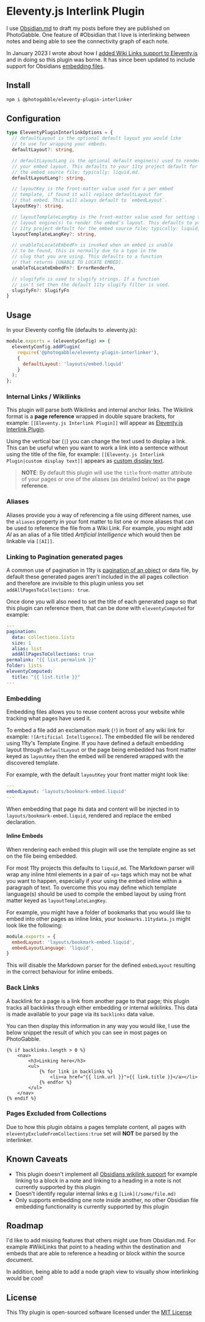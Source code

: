 # Eleventy.js Interlink Plugin


I use [Obsidian.md](https://obsidian.md/) to draft my posts before they are published on PhotoGabble. One feature of #Obsidian that I love is interlinking between notes and being able to see the connectivity graph of each note.

In January 2023 I wrote about how I [added Wiki Links support to Eleventy.js](https://www.photogabble.co.uk/noteworthy/adding-wiki-links-to-11ty/) and in doing so this plugin was borne. It has since been updated to include support for Obsidians [embedding files](https://help.obsidian.md/Linking+notes+and+files/Embedding+files).

## Install

```bash
npm i @photogabble/eleventy-plugin-interlinker
```

## Configuration

```ts
type EleventyPluginInterlinkOptions = {
  // defaultLayout is the optional default layout you would like
  // to use for wrapping your embeds.
  defaultLayout?: string,

  // defaultLayoutLang is the optional default engine(s) used to render
  // your embed layout. This defaults to your 11ty project default for
  // the embed source file; typically: liquid,md.
  defaultLayoutLang?: string,

  // layoutKey is the front-matter value used for a per embed
  // template, if found it will replace defaultLayout for
  // that embed. This will always default to `embedLayout`.
  layoutKey?: string,

  // layoutTemplateLangKey is the front-matter value used for setting the
  // layout engine(s) to render the embed's layout. This defaults to your
  // 11ty project default for the embed source file; typically: liquid,md.
  layoutTemplateLangKey?: string,

  // unableToLocateEmbedFn is invoked when an embed is unable
  // to be found, this is normally due to a typo in the
  // slug that you are using. This defaults to a function
  // that returns [UNABLE TO LOCATE EMBED].
  unableToLocateEmbedFn?: ErrorRenderFn,

  // slugifyFn is used to slugify strings. If a function
  // isn't set then the default 11ty slugify filter is used.
  slugifyFn?: SlugifyFn
}
```

## Usage
In your Eleventy config file (defaults to .eleventy.js):

```js
module.exports = (eleventyConfig) => {
  eleventyConfig.addPlugin(
    require('@photogabble/eleventy-plugin-interlinker'),
    {
      defaultLayout: 'layouts/embed.liquid'
    }
  );
};
```

### Internal Links / Wikilinks

This plugin will parse both Wikilinks and internal anchor links. The Wikilink format is a **page reference** wrapped in double square brackets, for example: `[[Eleventy.js Interlink Plugin]]` will appear as [Eleventy.js Interlink Plugin](https://photogabble.co.uk/projects/eleventyjs-interlink-plugin/).

Using the vertical bar (`|`) you can change the text used to display a link. This can be useful when you want to work a link into a sentence without using the title of the file, for example: `[[Eleventy.js Interlink Plugin|custom display text]]` appears as [custom display text](https://www.photogabble.co.uk/projects/eleventyjs-interlink-plugin/).

> **NOTE**: By default this plugin will use the `title` front-matter attribute of your pages or one of the aliases (as detailed below) as the **page reference**.

### Aliases

Aliases provide you a way of referencing a file using different names, use the `aliases` property in your font matter to list one or more aliases that can be used to reference the file from a Wiki Link. For example, you might add _AI_ as an alias of a file titled _Artificial Intelligence_ which would then be linkable via `[[AI]]`.

### Linking to Pagination generated pages

A common use of pagination in 11ty is [pagination of an object](https://www.11ty.dev/docs/pagination/#paging-an-object) or data file, by default these generated pages aren't included in the all pages collection and therefore are invisible to this plugin unless you set `addAllPagesToCollections: true`.

Once done you will also need to set the title of each generated page so that this plugin can reference them, that can be done with `eleventyComputed` for example:

```yaml
---
pagination:
  data: collections.lists
  size: 1
  alias: list
  addAllPagesToCollections: true
permalink: "{{ list.permalink }}"
folder: lists
eleventyComputed:
  title: "{{ list.title }}"
---
```

### Embedding

Embedding files allows you to reuse content across your website while tracking what pages have used it.

To embed a file add an exclamation mark (`!`) in front of any wiki link for example: `![Artificial Intelligence]`. The embedded file will be rendered using 11ty's Template Engine. If you have defined a default embedding layout through `defaultLayout` or the page being embedded has front matter keyed as `layoutKey` then the embed will be rendered wrapped with the discovered template.

For example, with the default `layoutKey` your front matter might look like:

```yaml
---
embedLayout: 'layouts/bookmark-embed.liquid'
---
```

When embedding that page its data and content will be injected in to `layouts/bookmark-embed.liquid`, rendered and replace the embed declaration.

#### Inline Embeds

When rendering each embed this plugin will use the template engine as set on the file being embedded.

For most 11ty projects this defaults to `liquid,md`. The Markdown parser will wrap any inline html elements in a pair of `<p>` tags which may not be what you want to happen, especially if your using the embed inline within a paragraph of text. To overcome this you may define which template language(s) should be used to compile the embed layout by using front matter keyed as `layoutTemplateLangKey`.

For example, you might have a folder of bookmarks that you would like to embed into other pages as inline links, your `bookmarks.11tydata.js` might look like the following:

```js
module.exports = {
  embedLayout: 'layouts/bookmark-embed.liquid',
  embedLayoutLanguage: 'liquid',
}
```

This will disable the Markdown parser for the defined `embedLayout` resulting in the correct behaviour for inline embeds.

### Back Links

A backlink for a page is a link from another page to that page; this plugin tracks all backlinks through either embedding or internal wikilinks. This data is made available to your page via its `backlinks` data value.

You can then display this information in any way you would like, I use the below snippet the result of which you can see in most pages on PhotoGabble.

```twig
{% if backlinks.length > 0 %}
    <nav>
        <h3>Linking here</h3>
        <ul>
            {% for link in backlinks %}
                <li><a href="{{ link.url }}">{{ link.title }}</a></li>
            {% endfor %}
        </ul>
    </nav>
{% endif %}
```

### Pages Excluded from Collections

Due to how this plugin obtains a pages template content, all pages with `eleventyExcludeFromCollections:true` set will **NOT** be parsed by the interlinker.

## Known Caveats

- This plugin doesn't implement all [Obsidians wikilink support](https://help.obsidian.md/Linking+notes+and+files/Internal+links) for example linking to a block in a note and linking to a heading in a note is not currently supported by this plugin
- Doesn't identify regular internal links e.g `[Link](/some/file.md)`
- Only supports embedding one note inside another, no other Obsidian file embedding functionality is currently supported by this plugin

## Roadmap

I'd like to add missing features that others might use from Obsidian.md. For example #WikiLinks that point to a heading within the destination and embeds that are able to reference a heading or block within the source document.

In addition, being able to add a node graph view to visually show interlinking would be _cool_!

## License

This 11ty plugin is open-sourced software licensed under the [MIT License](LICENSE)
